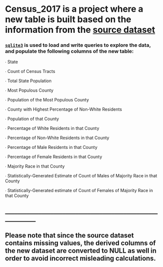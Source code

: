 
# Census_2017 is a project where a new table is built based on the information from the [source dataset](https://www.kaggle.com/muonneutrino/us-census-demographic-data?select=acs2017_census_tract_data.csv)


### [`sqlite3`](https://docs.python.org/3/library/sqlite3.html) is used to load and write queries to explore the data, and populate the following columns of the new table:

∙ State

∙ Count of Census Tracts

∙ Total State Population

∙ Most Populous County

∙ Population of the Most Populous County

∙ County with Highest Percentage of Non-White Residents

∙ Population of that County

∙ Percentage of White Residents in that County

∙ Percentage of Non-White Residents in that County

∙ Percentage of Male Residents in that County

∙ Percentage of Female Residents in that County

∙ Majority Race in that County 

∙ Statistically-Generated Estimate of Count of Males of Majority Race in that County

∙ Statistically-Generated estimate of Count of Females of Majority Race in that County

## ____________________________________________________________
## Please note that since the source dataset contains missing values, the derived columns of the new dataset are converted to NULL as well in order to avoid incorrect misleading calculations.

